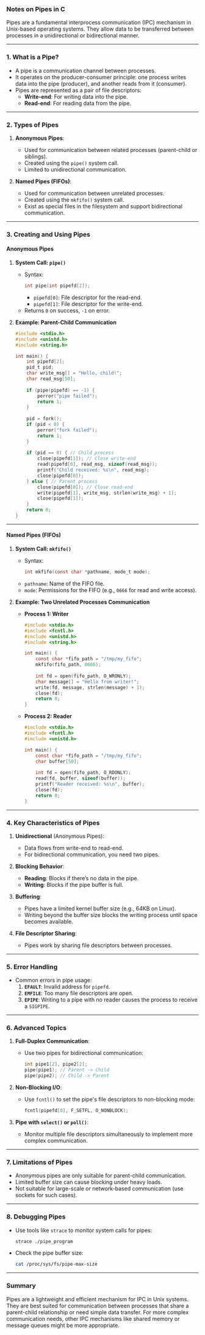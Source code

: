 ### Notes on Pipes in C

Pipes are a fundamental interprocess communication (IPC) mechanism in Unix-based operating systems. They allow data to be transferred between processes in a unidirectional or bidirectional manner.

---

### 1. **What is a Pipe?**
- A pipe is a communication channel between processes.
- It operates on the producer-consumer principle: one process writes data into the pipe (producer), and another reads from it (consumer).
- Pipes are represented as a pair of file descriptors:
  - **Write-end**: For writing data into the pipe.
  - **Read-end**: For reading data from the pipe.

---

### 2. **Types of Pipes**
1. **Anonymous Pipes**:
   - Used for communication between related processes (parent-child or siblings).
   - Created using the `pipe()` system call.
   - Limited to unidirectional communication.

2. **Named Pipes (FIFOs)**:
   - Used for communication between unrelated processes.
   - Created using the `mkfifo()` system call.
   - Exist as special files in the filesystem and support bidirectional communication.

---

### 3. **Creating and Using Pipes**

#### **Anonymous Pipes**
1. **System Call: `pipe()`**
   - Syntax: 
     ```c
     int pipe(int pipefd[2]);
     ```
     - `pipefd[0]`: File descriptor for the read-end.
     - `pipefd[1]`: File descriptor for the write-end.
   - Returns `0` on success, `-1` on error.

2. **Example: Parent-Child Communication**
   ```c
   #include <stdio.h>
   #include <unistd.h>
   #include <string.h>
   
   int main() {
       int pipefd[2];
       pid_t pid;
       char write_msg[] = "Hello, child!";
       char read_msg[50];
       
       if (pipe(pipefd) == -1) {
           perror("pipe failed");
           return 1;
       }
       
       pid = fork();
       if (pid < 0) {
           perror("fork failed");
           return 1;
       }
       
       if (pid == 0) { // Child process
           close(pipefd[1]); // Close write-end
           read(pipefd[0], read_msg, sizeof(read_msg));
           printf("Child received: %s\n", read_msg);
           close(pipefd[0]);
       } else { // Parent process
           close(pipefd[0]); // Close read-end
           write(pipefd[1], write_msg, strlen(write_msg) + 1);
           close(pipefd[1]);
       }
       return 0;
   }
   ```

---

#### **Named Pipes (FIFOs)**
1. **System Call: `mkfifo()`**
   - Syntax: 
     ```c
     int mkfifo(const char *pathname, mode_t mode);
     ```
   - `pathname`: Name of the FIFO file.
   - `mode`: Permissions for the FIFO (e.g., `0666` for read and write access).

2. **Example: Two Unrelated Processes Communication**
   - **Process 1: Writer**
     ```c
     #include <stdio.h>
     #include <fcntl.h>
     #include <unistd.h>
     #include <string.h>
     
     int main() {
         const char *fifo_path = "/tmp/my_fifo";
         mkfifo(fifo_path, 0666);
         
         int fd = open(fifo_path, O_WRONLY);
         char message[] = "Hello from writer!";
         write(fd, message, strlen(message) + 1);
         close(fd);
         return 0;
     }
     ```

   - **Process 2: Reader**
     ```c
     #include <stdio.h>
     #include <fcntl.h>
     #include <unistd.h>
     
     int main() {
         const char *fifo_path = "/tmp/my_fifo";
         char buffer[50];
         
         int fd = open(fifo_path, O_RDONLY);
         read(fd, buffer, sizeof(buffer));
         printf("Reader received: %s\n", buffer);
         close(fd);
         return 0;
     }
     ```

---

### 4. **Key Characteristics of Pipes**
1. **Unidirectional** (Anonymous Pipes):
   - Data flows from write-end to read-end.
   - For bidirectional communication, you need two pipes.

2. **Blocking Behavior**:
   - **Reading**: Blocks if there’s no data in the pipe.
   - **Writing**: Blocks if the pipe buffer is full.

3. **Buffering**:
   - Pipes have a limited kernel buffer size (e.g., 64KB on Linux).
   - Writing beyond the buffer size blocks the writing process until space becomes available.

4. **File Descriptor Sharing**:
   - Pipes work by sharing file descriptors between processes.

---

### 5. **Error Handling**
- Common errors in pipe usage:
  1. **`EFAULT`**: Invalid address for `pipefd`.
  2. **`EMFILE`**: Too many file descriptors are open.
  3. **`EPIPE`**: Writing to a pipe with no reader causes the process to receive a `SIGPIPE`.

---

### 6. **Advanced Topics**
1. **Full-Duplex Communication**:
   - Use two pipes for bidirectional communication:
     ```c
     int pipe1[2], pipe2[2];
     pipe(pipe1); // Parent -> Child
     pipe(pipe2); // Child -> Parent
     ```

2. **Non-Blocking I/O**:
   - Use `fcntl()` to set the pipe's file descriptors to non-blocking mode:
     ```c
     fcntl(pipefd[0], F_SETFL, O_NONBLOCK);
     ```

3. **Pipe with `select()` or `poll()`**:
   - Monitor multiple file descriptors simultaneously to implement more complex communication.

---

### 7. **Limitations of Pipes**
- Anonymous pipes are only suitable for parent-child communication.
- Limited buffer size can cause blocking under heavy loads.
- Not suitable for large-scale or network-based communication (use sockets for such cases).

---

### 8. **Debugging Pipes**
- Use tools like `strace` to monitor system calls for pipes:
  ```bash
  strace ./pipe_program
  ```
- Check the pipe buffer size:
  ```bash
  cat /proc/sys/fs/pipe-max-size
  ```

---

### Summary
Pipes are a lightweight and efficient mechanism for IPC in Unix systems. They are best suited for communication between processes that share a parent-child relationship or need simple data transfer. For more complex communication needs, other IPC mechanisms like shared memory or message queues might be more appropriate.